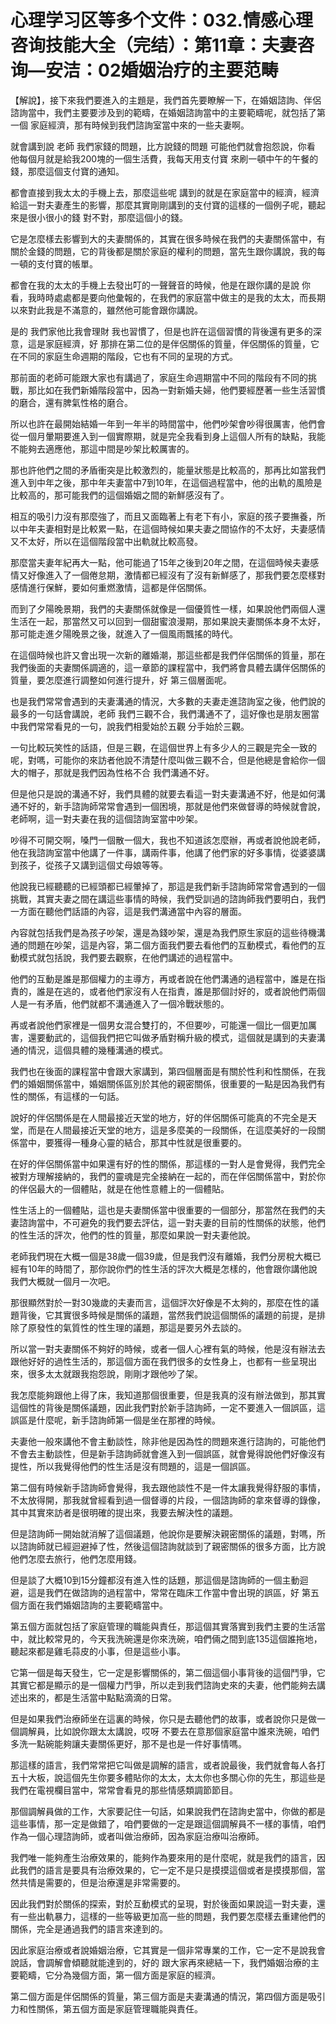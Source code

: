 # 心理学习区等多个文件：032.情感心理咨询技能大全（完结）：第11章：夫妻咨询—安洁：02婚姻治疗的主要范畴

【解說】，接下來我們要進入的主題是，我們首先要瞭解一下，在婚姻諮詢、伴侶諮詢當中，我們主要要涉及到的範疇，在婚姻諮詢當中的主要範疇呢，就包括了第一個 家庭經濟，那有時候到我們諮詢室當中來的一些夫妻啊。

就會講到說 老師 我們家錢的問題，比方說錢的問題 可能他們就會抱怨說，你看 他每個月就是給我200塊的一個生活費，我每天用支付寶 來刷一頓中午的午餐的錢，那麼這個支付寶的通知。

都會直接到我太太的手機上去，那麼這些呢 講到的就是在家庭當中的經濟，經濟給這一對夫妻產生的影響，那麼其實剛剛講到的支付寶的這樣的一個例子呢，聽起來是很小很小的錢 對不對，那麼這個小的錢。

它是怎麼樣去影響到大的夫妻關係的，其實在很多時候在我們的夫妻關係當中，有關於金錢的問題，它的背後都是關於家庭的權利的問題，當先生跟你講說，我的每一頓的支付寶的帳單。

都會在我的太太的手機上去發出叮的一聲聲音的時候，他是在跟你講的是說 你看，我時時處處都是要向他彙報的，在我們的家庭當中做主的是我的太太，而長期以來對此我是不滿意的，雖然他可能會跟你講說。

是的 我們家他比我會理財 我也習慣了，但是也許在這個習慣的背後還有更多的深意，這是家庭經濟，好 那排在第二位的是伴侶關係的質量，伴侶關係的質量，它在不同的家庭生命週期的階段，它也有不同的呈現的方式。

那前面的老師可能跟大家也有講過了，家庭生命週期當中不同的階段有不同的挑戰，那比如在我們新婚階段當中，因為一對新婚夫婦，他們要經歷著一些生活習慣的磨合，還有脾氣性格的磨合。

所以也許在最開始結婚一年到一年半的時間當中，他們吵架會吵得很厲害，他們會從一個月暈期要進入到一個實際期，就是完全我看到身上這個人所有的缺點，我能不能夠去適應他，那這中間是吵架比較厲害的。

那也許他們之間的矛盾衝突是比較激烈的，能量狀態是比較高的，那再比如當我們進入到中年之後，那中年夫妻當中7到10年，在這個過程當中，他的出軌的風險是比較高的，那可能我們的這個婚姻之間的新鮮感沒有了。

相互的吸引力沒有那麼強了，而且又面臨著上有老下有小，家庭的孩子要撫養，所以中年夫妻相對是比較累一點，在這個時候如果夫妻之間協作的不太好，夫妻感情又不太好，所以在這個階段當中出軌就比較高發。

那麼當夫妻年紀再大一點，他可能過了15年之後到20年之間，在這個時候夫妻感情又好像進入了一個倦怠期，激情都已經沒有了沒有新鮮感了，那我們要怎麼樣對感情進行保鮮，要如何重燃激情，這都是伴侶關係。

而到了夕陽晚景期，我們的夫妻關係就像是一個優質性一樣，如果說他們兩個人還生活在一起，那當然又可以回到一個甜蜜浪漫期，那如果說夫妻關係本身不太好，那可能走進夕陽晚景之後，就進入了一個風雨飄搖的時代。

在這個時候也許又會出現一次新的離婚潮，那這些都是我們伴侶關係的質量，那在我們後面的夫妻關係調適的，這一章節的課程當中，我們將會具體去講伴侶關係的質量，要怎麼進行調整如何進行提升，好 第三個層面呢。

也是我們常常會遇到的夫妻溝通的情況，大多數的夫妻走進諮詢室之後，他們說的最多的一句話會講說，老師 我們三觀不合，我們溝通不了，這好像也是朋友圈當中我們常常看見的一句，說我們相愛始於五觀 分手始於三觀。

一句比較玩笑性的話語，但是三觀，在這個世界上有多少人的三觀是完全一致的呢，對嗎，可能你的來訪者他說不清楚什麼叫做三觀不合，但是他總是會給你一個大的帽子，那就是我們因為性格不合 我們溝通不好。

但是他只是說的溝通不好，我們具體的就要去看這一對夫妻溝通不好，他是如何溝通不好的，新手諮詢師常常會遇到一個困境，那就是他們來做督導的時候就會說，老師啊，這一對夫妻在我的這個諮詢室當中吵架。

吵得不可開交啊，嗓門一個散一個大，我也不知道該怎麼辦，再或者說他說老師，他在我諮詢室當中他講了一件事，講兩件事，他講了他們家的好多事情，從婆婆講到孩子，從孩子又講到這個丈母娘等等。

他說我已經聽聽的已經頭都已經暈掉了，那這是我們新手諮詢師常常會遇到的一個挑戰，其實夫妻之間在講這些事情的時候，我們受訓過的諮詢師我們要明白，我們一方面在聽他們話語的內容，這是我們溝通當中內容的層面。

內容就包括我們是為孩子吵架，還是為錢吵架，還是為我們原生家庭的這些待機溝通的問題在吵架，這是內容，第二個方面我們要去看他們的互動模式，看他們的互動模式就包括說，我們要去觀察，在他們講述的過程當中。

他們的互動是誰是那個權力的主導方，再或者說在他們溝通的過程當中，誰是在指責的，誰是在逃的，或者他們家沒有人在指責，誰是那個討好的，或者說他們兩個人是一有矛盾，他們就都不溝通進入了一個冷戰狀態的。

再或者說他們家裡是一個男女混合雙打的，不但要吵，可能還一個比一個更加厲害，還要動武的，這個我們把它叫做矛盾對稱升級的模式，這個就是講到的夫妻溝通的情況，這個具體的幾種溝通的模式。

我們也在後面的課程當中會跟大家講到，第四個層面是有關於性利和性關係，在我們的婚姻關係當中，婚姻關係區別於其他的親密關係，很重要的一點是因為我們有性的關係，有這樣的一句話。

說好的伴侶關係是在人間最接近天堂的地方，好的伴侶關係可能真的不完全是天堂，而是在人間最接近天堂的地方，這是多麼美的一段關係，在這麼美好的一段關係當中，要獲得一種身心靈的結合，那其中性就是很重要的。

在好的伴侶關係當中如果還有好的性的關係，那這樣的一對人是會覺得，我們完全被對方理解接納的，我們的靈魂是完全接納在一起的，而在伴侶關係當中，對於你的伴侶最大的一個體貼，就是在他性意體上的一個體貼。

性生活上的一個體貼，這也是夫妻關係當中很重要的一個部分，那當然在我們的夫妻諮詢當中，不可避免的我們要去評估，這一對夫妻的目前的性關係的狀態，他們的性生活的評次，他們的性的質量，那麼如果說一對夫妻他說。

老師我們現在大概一個是38歲一個39歲，但是我們沒有離婚，我們分房稅大概已經有10年的時間了，那你說你們的性生活的評次大概是怎樣的，他會跟你講他說我們大概就一個月一次吧。

那很顯然對於一對30幾歲的夫妻而言，這個評次好像是不太夠的，那麼在性的議題背後，它其實很多時候是關係的議題，當然我們說這個關係的議題的前提，是排除了原發性的氣質性的性生理的議題，那這是要另外去談的。

所以當一對夫妻關係不夠好的時候，或者一個人心裡有氣的時候，他是沒有辦法去跟他好好的過性生活的，那這個方面在我們很多的女性身上，也都有一些呈現出來，很多太太就跟我抱怨說，剛剛才跟他吵了架。

我怎麼能夠跟他上得了床，我知道那個很重要，但是我真的沒有辦法做到，那其實這個性的背後是關係議題，因此我們對於新手諮詢師，一定不要進入一個誤區，這誤區是什麼呢，新手諮詢師第一個是坐在那裡的時候。

夫妻他一般來講他不會主動談性，除非他是因為性的問題來進行諮詢的，可能他們不會去主動談性，但是新手諮詢師就會進入到一個誤區，就會覺得說他們好像沒有提性，所以我覺得他們的性生活是沒有問題的，這是一個誤區。

第二個有時候新手諮詢師會覺得，我去跟他談性不是一件太讓我覺得舒服的事情，不太放得開，那我就曾經看到過一個督導的片段，一個諮詢師的拿來督導的錄像，其中其實來訪者是很明確的提出來，我要去解決性的議題。

但是諮詢師一開始就消解了這個議題，他說你是要解決親密關係的議題，對嗎，所以諮詢師就已經迴避掉了性，然後這個諮詢就談到了親密關係的很多方面，比方說他們怎麼去旅行，他們怎麼用錢。

但是談了大概10到15分鐘都沒有進入性的話題，那這個是諮詢師的一個主動迴避，這是我們在做諮詢的過程當中，常常在臨床工作當中會出現的誤區，好 第五個方面在我們婚姻諮詢的主要範疇當中。

第五個方面就包括了家庭管理的職能與責任，那這個其實落實到我們主要的生活當中，就比較常見的，今天我洗碗還是你來洗碗，咱們倆之間到底135這個誰拖地，聽起來都是雞毛蒜皮的小事，但是這些小事。

它第一個是每天發生，它一定是影響關係的，第二個這個小事背後的這個鬥爭，它其實它都是顯示的是一個權力鬥爭，所以走到我們諮詢史來的夫妻，他們能夠去講述出來的，都是生活當中點點滴滴的日常。

但是如果我們治療師坐在這裏的時候，你只是去聽他們的故事，或者說你只是做一個調解員，比如說你跟太太講說，哎呀 不要去在意那個家庭當中誰來洗碗，咱們多洗一點碗能夠讓夫妻關係更好，那不是也是一件好事情嗎。

那這樣的語言，我們常常把它叫做是調解的語言，或者說最後，我們就會每人各打五十大板，說這個先生你要多體貼你的太太，太太你也多關心你的先生，那這些是我們在電視欄目當中，常常會看見的那些情感類調節節目。

那個調解員做的工作，大家要記住一句話，如果說我們在諮詢史當中，你做的都是這些事情，那一定是做錯了，咱們要做的一定是跟這個調解員不一樣的事情，咱們作為一個心理諮詢師，或者叫做治療師，因為家庭治療叫治療師。

我們唯一能夠產生治療效果的，能夠作為要來用的是什麼呢，就是我們的語言，因此我們的語言是要具有治療效果的，它一定不是只是摸摸這個或者是摸摸那個，當然共情是需要的，但是治療還是非常需要的。

因此我們對於關係的探索，對於互動模式的呈現，對於後面如果說這一對夫妻，還有一些出軌暴力，這樣的一些等級更加高一些的問題，我們要怎麼樣去重建他們的關係，完全是通過我們的語言來達到的。

因此家庭治療或者說婚姻治療，它其實是一個非常專業的工作，它一定不是說我會說話，會調解會傾聽就能達到的，好的 跟大家再來總結一下，我們婚姻治療的主要範疇，它分為幾個方面，第一個方面是家庭的經濟。

第二個方面是伴侶關係的質量，第三個方面是夫妻溝通的情況，第四個方面是吸引力和性關係，第五個方面是家庭管理職能與責任。